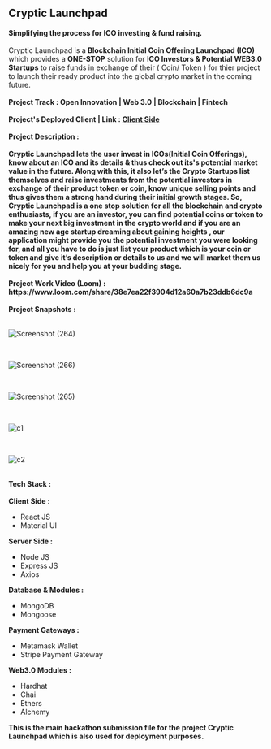 <h2>Cryptic Launchpad</h2>
<b>Simplifying the process for ICO investing & fund raising.</b>
<!-- insertAVideoDemoForTheProject -->
<br />
<br />
Cryptic Launchpad is a <b>Blockchain Initial Coin Offering Launchpad (ICO)</b> which provides a <b>ONE-STOP</b>
solution for <b>ICO Investors & Potential WEB3.0 Startups</b> to raise funds in exchange of their ( Coin/ Token )
for thier project to launch their ready product into the global crypto market in the coming future.
<br/>
<br/>
<b>Project Track : Open Innovation | Web 3.0 | Blockchain | Fintech</b>
<br/>
<br />
<b>Project's Deployed Client | Link : <a href="https://cryptic-launchpad-client.netlify.app/">Client Side</a></b>
<!-- <br/>
<br />
<b>Project's Deployed Server | Link : <a href="https://cryptic-launchpad-server.vercel.app/">Server Side</a></b> -->
<br/>
<br />
<b>Project Description :</b>
<br/>
<br />
<b>Cryptic Launchpad lets the user invest in ICOs(Initial Coin Offerings), know about an ICO and its details & thus check out its's potential market value in the future. 
Along with this, it also let’s the Crypto Startups list themselves and raise investments from the potential investors in exchange of their product token or coin, know unique selling points and thus gives them a strong hand during their initial growth stages.
So, Cryptic Launchpad is a one stop solution for all the blockchain and crypto enthusiasts, if you are an investor, you can find potential coins or token to make your next big investment in the crypto world and if you are an amazing new age startup dreaming about gaining heights , our application might provide you the potential investment you were looking for, and all you have to do is just list your product which is your coin or token and give it’s description or details to us and we will market them us nicely for you and help you at your budding stage.</b>
<br/>
<br />
<b>Project Work Video (Loom) : https://www.loom.com/share/38e7ea22f3904d12a60a7b23ddb6dc9a</b>
<br/>
<br />
<b>Project Snapshots :</b>
<br/>
<br/>

![Screenshot (264)](https://user-images.githubusercontent.com/68563695/221839702-3b4b5ece-88e7-4e47-ac69-fcf19f406df1.png)

<br/>

![Screenshot (266)](https://user-images.githubusercontent.com/68563695/221839738-68cb8402-020f-432c-8daa-f3223ccca546.png)

<br/>

![Screenshot (265)](https://user-images.githubusercontent.com/68563695/221839784-8069b936-d4d8-4c37-90cf-040a7585fde9.png)

<br/>

![c1](https://user-images.githubusercontent.com/68563695/221839857-b677025e-5ba3-490c-b745-867c45c515f6.JPG)

<br/>

![c2](https://user-images.githubusercontent.com/68563695/221840324-12531827-2b3c-4585-8329-707b22187966.JPG)

<br />
<!-- Tech Stack Used -->
<b>Tech Stack :</b>
<br/>
<br/>
<b>Client Side :</b>
<ul>
    <li>React JS</li>
    <li>Material UI</li>
</ul>
<b>Server Side :</b>
<ul>
    <li>Node JS</li>
    <li>Express JS</li>
    <li>Axios</li>
</ul>
<b>Database & Modules :</b>
<ul>
    <li>MongoDB</li>
    <li>Mongoose</li>
</ul>
<b>Payment Gateways :</b>
<ul>
    <li>Metamask Wallet</li>
    <li>Stripe Payment Gateway</li>
</ul>
<b>Web3.0 Modules :</b>
<ul>
    <li>Hardhat</li>
    <li>Chai</li>
    <li>Ethers</li>
    <li>Alchemy</li>
</ul>
<!-- Team Members
<b>Our Team Members :</b>
<br />
<br />
<b><a href="https://github.com/thecodermaniac" target="_blank">Aritra Mondal</a></b>
<br/>
<b><a href="https://github.com/rohitroy-github" target="_blank">Rohit Roy</a></b>
<br/>
<b><a href="https://github.com/diksha1627" target="_blank">Diksha Buxani</a></b>
<br/>
<b><a href="" target="_blank">Gourab Bandopadhay</a></b> -->
<!-- End -->
<!-- <br>
<br /> -->
<!-- <b>This is the main file for the Ureckathon project submission which is also used for deployment purposes.</b> -->
<!-- <br> -->
<!-- <br /> -->
<b>This is the main hackathon submission file for the project Cryptic Launchpad which is also used for deployment purposes.</b>
